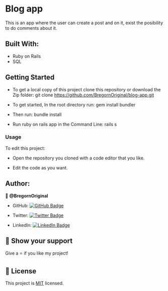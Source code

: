 # Blog app
This is an app where the user can create a post and on it, exist the posibility to do comments about it.


## Built With:

- Ruby on Rails
- SQL

## Getting Started
- To get a local copy of this project clone this repository or download the Zip folder:
git clone https://github.com/BregornOriginal/blog-app.git

- To get started, In the root directory run:
gem install bundler

- Then run:
bundle install

- Run ruby on rails app in the Command Line:
rails s
### Usage

To edit this project:

- Open the repository you cloned with a code editor that you like.

- Edit the code as you want.

## Author:

👤 **@BregornOriginal**

- GitHub: [![GitHub Badge](https://img.shields.io/badge/-BregornOriginal-white?logo=GitHub&logoColor=181717&style=plastic)](https://github.com/BregornOriginal)

- Twitter: [![Twitter Badge](https://img.shields.io/badge/-Bregorn-white?logo=Twitter&logoColor=1DA1F2&style=plastic)](https://twitter.com/Bregorn)

- LinkedIn: [![LinkedIn Badge](https://img.shields.io/badge/-JulioGagliardi-white?logo=LinkedIn&logoColor=1DA1F2&style=plastic)](https://www.linkedin.com/in/julio-gagliardi/)

## :star2: Show your support

Give a :star: if you like my project!

## :pencil: License

This project is [MIT](https://github.com/Gopxfs/catalog-of-my-things/blob/main/LICENSE) licensed.
